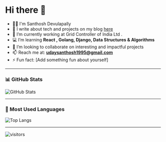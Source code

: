 # Hi there 👋

- 🙋‍♂️ I'm Santhosh Devulapally  
- 📝 I write about tech and projects on my blog [here](https://my-personal-blog-santhoshds-projects-665faa6e.vercel.app/)  
- 💼 I’m currently working at Grid Controller of India Ltd .
- 💻 I’m learning **React , Golang, Django, Data Structures & Algorithms**  
- 🤝 I’m looking to collaborate on interesting and impactful projects  
- 📫 Reach me at: **udaysanthosh1995@gmail.com**  
- ⚡ Fun fact: [Add something fun about yourself]  

---

### 📊 GitHub Stats  
![GitHub Stats](https://github-readme-stats.vercel.app/api?username=Santhoshdevulapallay&show_icons=true&theme=radical)  

---

### 🚀 Most Used Languages  
![Top Langs](https://github-readme-stats.vercel.app/api/top-langs/?username=Santhoshdevulapallay&layout=compact&theme=radical)  

---

![visitors](https://visitor-badge.laobi.icu/badge?page_id=YourGitHubUsername.Santhoshdevulapallay)
